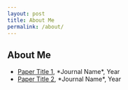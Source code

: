```yaml
---
layout: post
title: About Me
permalink: /about/
---
```


## About Me

<ul>
  <li><a href="https://doi.org/your-doi-1">Paper Title 1</a>, *Journal Name*, Year</li>
  <li><a href="https://doi.org/your-doi-2">Paper Title 2</a>, *Journal Name*, Year</li>
</ul>